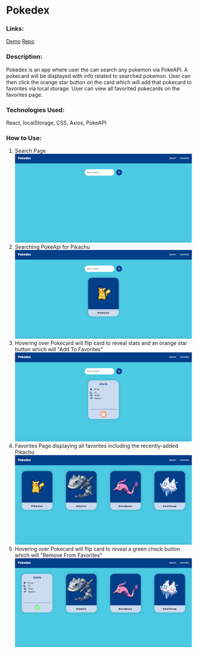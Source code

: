 # Pokedex

### Links:
[Demo](https://loganveik.com)
[Repo](https://github.com/loganveik/api-react-test)

### Description:
Pokedex is an app where user the can search any pokemon via PokeAPI. A pokecard will be displayed with info related to searched pokemon. User can then click the orange star button on the card which will add that pokecard to favorites via local storage. User can view all favorited pokecards on the favorites page.

### Technologies Used:
React, localStorage, CSS, Axios, PokeAPI

### How to Use:
1) Search Page
![searchpage](img/pokedex-img-1.png)
2) Searching PokeApi for Pikachu
![pokeapisearch](img/pokedex-img-2.png)
3) Hovering over Pokecard will flip card to reveal stats and an orange star button which will "Add To Favorites"
![cardflipadd](img/pokedex-img-3.png)
4) Favorites Page displaying all favorites including the recently-added Pikachu
![favoritespage](img/pokedex-img-4.png)
5) Hovering over Pokecard will flip card to reveal a green check button which will "Remove From Favorites"
![cardflipremove](img/pokedex-img-5.png)